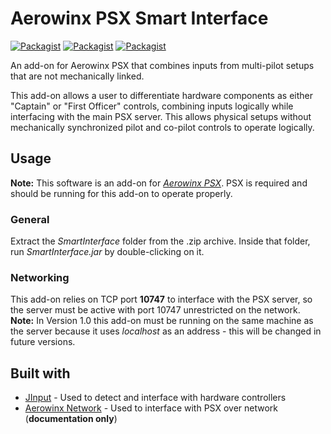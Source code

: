 # Aerowinx PSX Smart Interface
[![Packagist](https://img.shields.io/badge/version-1.0-brightgreen.svg)](SmartInterface)
[![Packagist](https://img.shields.io/badge/status-testing-orange.svg)](https://github.com/eric-lindau/PSX-Smart-Interface)
[![Packagist](https://img.shields.io/packagist/l/doctrine/orm.svg)](LICENSE.md)

An add-on for Aerowinx PSX that combines inputs from multi-pilot setups that are not mechanically linked.

This add-on allows a user to differentiate hardware components as either "Captain" or "First Officer" controls, combining inputs logically while interfacing with the main PSX server. This allows physical setups without mechanically synchronized pilot and co-pilot controls to operate logically.

## Usage
**Note:** This software is an add-on for [*Aerowinx PSX*](http://www.aerowinx.com/). PSX is required and should be running for this add-on to operate properly.

### General
Extract the *SmartInterface* folder from the .zip archive. Inside that folder, run *SmartInterface.jar* by double-clicking on it.

### Networking
This add-on relies on TCP port **10747** to interface with the PSX server, so the server must be active with port 10747 unrestricted on the network.
**Note:** In Version 1.0 this add-on must be running on the same machine as the server because it uses *localhost* as an address - this will be changed in future versions.

## Built with
* [JInput](https://github.com/jinput/jinput) - Used to detect and interface with hardware controllers
* [Aerowinx Network](http://aerowinx.com/assets/networkers/Network%20Documentation.txt) - Used to interface with PSX over network (**documentation only**)
